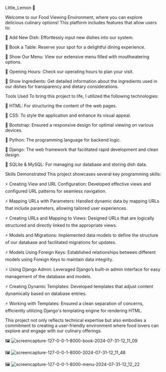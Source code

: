 Little_Lemon 🍋

Welcome to our Food Viewing Environment, where you can explore delicious culinary options! This platform includes features that allow users to:

🍋 Add New Dish: Effortlessly input new dishes into our system.

🍋 Book a Table: Reserve your spot for a delightful dining experience.

🍋 Show Our Menu: View our extensive menu filled with mouthwatering options.

🍋 Opening Hours: Check our operating hours to plan your visit.

🍋 Show Ingredients: Get detailed information about the ingredients used in our dishes for transparency and dietary considerations.

Tools Used
To bring this project to life, I utilized the following technologies:

🔰 HTML: For structuring the content of the web pages.

🔰 CSS: To style the application and enhance its visual appeal.

🔰 Bootstrap: Ensured a responsive design for optimal viewing on various devices.

🔰 Python: The programming language for backend logic.

🔰 Django: The web framework that facilitated rapid development and clean design.

🔰 SQLite & MySQL: For managing our database and storing dish data.


Skills Demonstrated
This project showcases several key programming skills:

⚡️ Creating View and URL Configuration: Developed effective views and configured URL patterns for seamless navigation.

⚡️ Mapping URLs with Parameters: Handled dynamic data by mapping URLs that include parameters, allowing tailored user experiences.

⚡️ Creating URLs and Mapping to Views: Designed URLs that are logically structured and directly linked to the appropriate views.

⚡️ Models and Migrations: Implemented data models to define the structure of our database and facilitated migrations for updates.

⚡️ Models Using Foreign Keys: Established relationships between different models using Foreign Keys to maintain data integrity.

⚡️ Using Django Admin: Leveraged Django’s built-in admin interface for easy management of the database and models.

⚡️ Creating Dynamic Templates: Developed templates that adjust content dynamically based on database entries.

⚡️ Working with Templates: Ensured a clean separation of concerns, efficiently utilizing Django's templating engine for rendering HTML.

This project not only reflects technical expertise but also embodies a commitment to creating a user-friendly environment where food lovers can explore and engage with our culinary offerings.


  



🖼️    ![screencapture-127-0-0-1-8000-book-2024-07-31-12_11_09](https://github.com/user-attachments/assets/655148fe-71c4-4c9a-9b04-bda3ddd298b6)

🖼️   ![screencapture-127-0-0-1-8000-2024-07-31-12_11_48](https://github.com/user-attachments/assets/f99a05d4-a2ea-40e3-a6ba-d1981dca3002)

🖼️  ![screencapture-127-0-0-1-8000-menu-2024-07-31-12_12_22](https://github.com/user-attachments/assets/ffb0a277-5e68-4679-95e2-451ae2b212a6)
